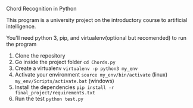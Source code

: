 Chord Recognition in Python

This program is a university project on the introductory course to artificial intelligence.

You'll need python 3, pip, and virtualenv(optional but recomended) to run the program

1. Clone the repository
2. Go inside the project folder `cd Chords.py`
3. Create a virtualenv ```virtualenv -p python3 my_env```
4. Activate your environment ```source my_env/bin/activate``` (linux) ```my_env/Scripts/activate.bat``` (windows)
5. Install the dependencies ```pip install -r final_project/requirements.txt```   
6. Run the test ```python test.py```
